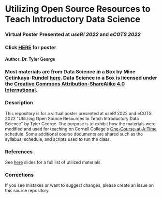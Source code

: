 # Utilizing Open Source Resources to Teach Introductory Data Science
### Virtual Poster Presented at *useR! 2022* and *eCOTS 2022* 

### Click [HERE](https://stats-tgeorge.github.io/Utilizing_DS_Resources/slides/poster_slides.html) for poster
#### Author: Dr. Tyler George

### Most materials are from Data Science in a Box by Mine Çetinkaya-Rundel [here](https://datasciencebox.org/). Data Science in a Box is licensed under the [Creative Commons Attribution-ShareAlike 4.0 International](https://creativecommons.org/licenses/by-sa/4.0/).

### Description
This repository is for a virtual poster presented at useR! 2022 and eCOTS 2022 "Utilizing Open Source Resources to Teach Introductory Data Science" by Tyler George. The purpose is to exhibit how the materials were modified and used for teaching on Cornell College's [One-Course-at-A-Time](https://www.cornellcollege.edu/one-course-at-a-time/) schedule. Some additional course documents are shared such as the syllabus, schedule, and scripts used to run the class. 


### References

See [here](https://stats-tgeorge.github.io/Utilizing_DS_Resources/slides/poster_slides.html#15) slides for a full list of utilized materials. 

### Corrections

If you see mistakes or want to suggest changes, please create an issue on this source repository.
